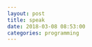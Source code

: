 ```yaml
---
layout: post
title: speak
date: 2018-03-08 08:53:00
categories: programming
---
```


<div id="speak"></div>

<script>

const loremIpsum = `
To be fair, you have to have a very high IQ to understand Rick and Morty. The humor is extremely subtle, and without a solid grasp of theoretical physics most of the jokes will go over a typical viewer's head. There's also Rick's nihilistic outlook, which is deftly woven into his characterisation - his personal philosophy draws heavily from Narodnaya Volya literature, for instance. The fans understand this stuff; they have the intellectual capacity to truly appreciate the depths of these jokes, to realize that they're not just funny- they say something deep about LIFE. As a consequence people who dislike Rick and Morty truly ARE idiots- of course they wouldn't appreciate, for instance, the humour in Rick's existencial catchphrase "Wubba Lubba Dub Dub," which itself is a cryptic reference to Turgenev's Russian epic Fathers and Sons I'm smirking right now just imagining one of those addlepated simpletons scratching their heads in confusion as Dan Harmon's genius unfolds itself on their television screens. What fools... how I pity them. 😂 And yes by the way, I DO have a Rick and Morty tattoo. And no, you cannot see it. It's for the ladies' eyes only- And even they have to demonstrate that they're within 5 IQ points of my own (preferably lower) beforehand.
`
const speak = document.querySelector("#speak")

let arr = loremIpsum.split(" ")
let i = 0


function nextI(i) {
	p = Math.random() * 10
	switch(true){
	case p < 1:	return i > 0 ? i - 1 : i 
	case p < 2:	return i
	default: return i + 1
	}
}

function sayNext() {
	setTimeout(()=>{
		p = document.createElement("p")
		p.innerText = arr[i]
		speak.innerHTML += arr[i] + " "
		i = nextI(i)
		if (i < arr.length) {
			sayNext()
		}
	}, Math.random() * 1000)
}

sayNext()

</script>
